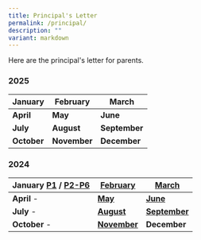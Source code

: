 ```yaml
---
title: Principal's Letter
permalink: /principal/
description: ""
variant: markdown
---
```

Here are the principal's letter for parents.

### **2025**

| January | February | March |
| -------- | -------- | -------- |
|**April** | **May** | **June** |
| **July** | **August** | **September** |
| **October** | **November** | **December** |


### **2024**

| January [P1](/files/Principal_letters/2024/2024_001_2_Jan_Principal_s_Letter_P1_Final.pdf) / [P2-P6](/files/Principal_letters/2024/2024_001_3_Jan_Principal_s_Letter_P2_to_6_Final_.pdf) | [February](/files/Principal_letters/2024/2024_5_Feb_Principal_s_Letter_Final.pdf) | [March](/files/Principal_letters/2024/2024_03_18_March_Principals_Letter_Final.pdf) |
| -------- | -------- | -------- |
|**April** - | **[May](/files/Principal_letters/2024/2024_May_Principal_Letter_Final.pdf)**  |  **[June](/files/Principal_letters/2024/2024_Jun_Principal_Letter.pdf)** |
| **July** - | **[August](/files/Principal_letters/2024/2024_Aug_Principal_Letter_Final.pdf)** | [**September**](/files/Principal_letters/2024/2024_270_9_Sept_Principal_s_Letter_Final_v2.pdf) |
| **October** - | [**November**](/files/Principal_letters/2024/2024_306_4_Nov_Principal_s_Letter_Final.pdf) | **December** |